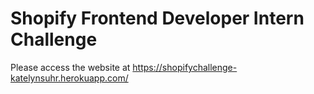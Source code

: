 # Shopify Frontend Developer Intern Challenge

Please access the website at https://shopifychallenge-katelynsuhr.herokuapp.com/


